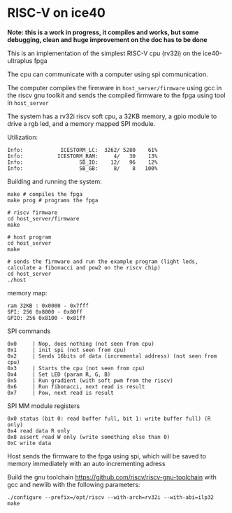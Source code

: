 # RISC-V on ice40

__**Note: this is a work in progress, it compiles and works, but some debugging, clean and huge improvement on the doc has to be done**__

This is an implementation of the simplest RISC-V cpu (rv32i) on the ice40-ultraplus fpga

The cpu can communicate with a computer using spi communication.

The computer compiles the firmware in `host_server/firmware` using gcc in the riscv gnu toolkit and sends the compiled firmware to the fpga using tool in `host_server`

The system has a rv32i riscv soft cpu, a 32KB memory, a gpio module to drive a rgb led, and a memory mapped SPI module.

Utilization:
```
Info: 	         ICESTORM_LC:  3262/ 5280    61%
Info: 	        ICESTORM_RAM:     4/   30    13%
Info: 	               SB_IO:    12/   96    12%
Info: 	               SB_GB:     8/    8   100%
```

Building and running the system:
```
make # compiles the fpga
make prog # programs the fpga

# riscv firmware
cd host_server/firmware
make

# host program
cd host_server
make

# sends the firmware and run the example program (light leds, calculate a fibonacci and pow2 on the riscv chip)
cd host_server
./host
```

memory map:
```
ram 32KB : 0x0000 - 0x7fff
SPI: 256 0x8000 - 0x80ff
GPIO: 256 0x8100 - 0x81ff
```


SPI commands
```
0x0     | Nop, does nothing (not seen from cpu)
0x1     | init spi (not seen from cpu)
0x2     | Sends 16bits of data (incremental address) (not seen from cpu)
0x3     | Starts the cpu (not seen from cpu)
0x4     | Set LED (param R, G, B)
0x5     | Run gradient (with soft pwm from the riscv)
0x6     | Run fibonacci, next read is result
0x7     | Pow, next read is result
```

SPI MM module registers

```
0x0 status (bit 0: read buffer full, bit 1: write buffer full) (R only)
0x4 read data R only
0x8 assert read W only (write something else than 0)
0xC write data
```

Host sends the firmware to the fpga using spi, which will be saved to memory immediately
with an auto incrementing adress

Build the gnu toolchain https://github.com/riscv/riscv-gnu-toolchain with
gcc and newlib with the following parameters:

```
./configure --prefix=/opt/riscv --with-arch=rv32i --with-abi=ilp32
make
```
